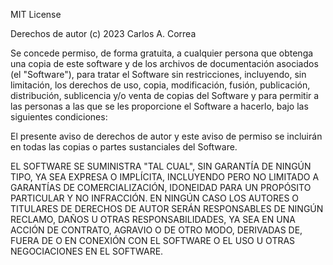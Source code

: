 MIT License

Derechos de autor (c) 2023 Carlos A. Correa

Se concede permiso, de forma gratuita, a cualquier persona que obtenga una copia de este software y de los archivos de documentación asociados (el "Software"), para tratar el Software sin restricciones, incluyendo, sin limitación, los derechos de uso, copia, modificación, fusión, publicación, distribución, sublicencia y/o venta de copias del Software y para permitir a las personas a las que se les proporcione el Software a hacerlo, bajo las siguientes condiciones:

El presente aviso de derechos de autor y este aviso de permiso se incluirán en todas las copias o partes sustanciales del Software.

EL SOFTWARE SE SUMINISTRA "TAL CUAL", SIN GARANTÍA DE NINGÚN TIPO, YA SEA EXPRESA O IMPLÍCITA, INCLUYENDO PERO NO LIMITADO A GARANTÍAS DE COMERCIALIZACIÓN, IDONEIDAD PARA UN PROPÓSITO PARTICULAR Y NO INFRACCIÓN. EN NINGÚN CASO LOS AUTORES O TITULARES DE DERECHOS DE AUTOR SERÁN RESPONSABLES DE NINGÚN RECLAMO, DAÑOS U OTRAS RESPONSABILIDADES, YA SEA EN UNA ACCIÓN DE CONTRATO, AGRAVIO O DE OTRO MODO, DERIVADAS DE, FUERA DE O EN CONEXIÓN CON EL SOFTWARE O EL USO U OTRAS NEGOCIACIONES EN EL SOFTWARE.
